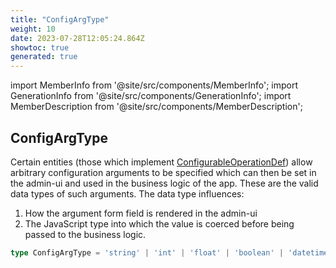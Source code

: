 ```yaml
---
title: "ConfigArgType"
weight: 10
date: 2023-07-28T12:05:24.864Z
showtoc: true
generated: true
---
```

<!-- This file was generated from the Vendure source. Do not modify. Instead, re-run the "docs:build" script -->
import MemberInfo from '@site/src/components/MemberInfo';
import GenerationInfo from '@site/src/components/GenerationInfo';
import MemberDescription from '@site/src/components/MemberDescription';


## ConfigArgType

<GenerationInfo sourceFile="packages/common/src/shared-types.ts" sourceLine="125" packageName="@vendure/common" />

Certain entities (those which implement <a href='/reference/typescript-api/configurable-operation-def/#configurableoperationdef'>ConfigurableOperationDef</a>) allow arbitrary
configuration arguments to be specified which can then be set in the admin-ui and used in
the business logic of the app. These are the valid data types of such arguments.
The data type influences:

1. How the argument form field is rendered in the admin-ui
2. The JavaScript type into which the value is coerced before being passed to the business logic.

```ts title="Signature"
type ConfigArgType = 'string' | 'int' | 'float' | 'boolean' | 'datetime' | 'ID'
```
